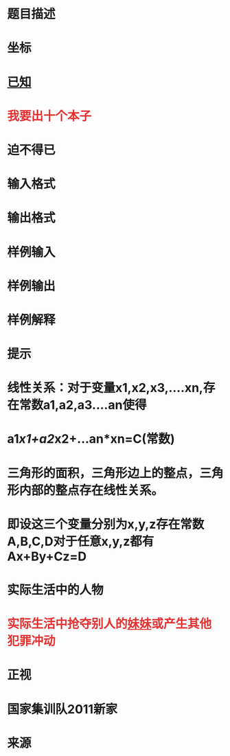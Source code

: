 

# 题目描述



# 坐标



# <u>已知</u>



# <span style="color:#E53333;">我要出十个本子</span>



# 迫不得已



# 输入格式



# 输出格式



# 样例输入



# 样例输出



# 样例解释



# 提示



# 线性关系：对于变量x1,x2,x3,....xn,存在常数a1,a2,a3....an使得



# a1*x1+a2*x2+...an*xn=C(常数)



# 三角形的面积，三角形边上的整点，三角形内部的整点存在线性关系。



# 即设这三个变量分别为x,y,z存在常数A,B,C,D对于任意x,y,z都有Ax+By+Cz=D



# 实际生活中的人物



# <span style="color:#E53333;">实际生活中抢夺别人的<u>妹妹</u>或产生其他犯罪冲动</span>



# 正视



# 国家集训队2011新家



# 来源


<br/>
